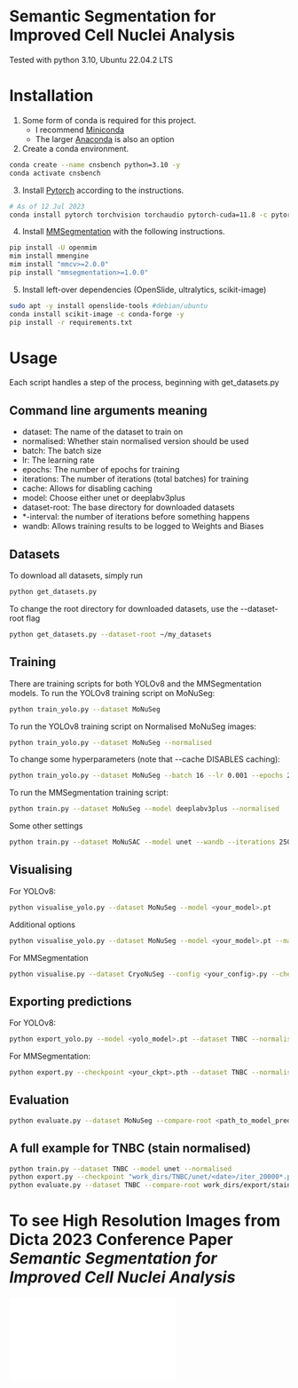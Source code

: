 # Semantic Segmentation for Improved Cell Nuclei Analysis

Tested with python 3.10, Ubuntu 22.04.2 LTS

# Installation
1. Some form of conda is required for this project.
    - I recommend [Miniconda](https://docs.conda.io/en/latest/miniconda.html)
    - The larger [Anaconda](https://www.anaconda.com/download) is also an option
2. Create a conda environment.
```bash
conda create --name cnsbench python=3.10 -y
conda activate cnsbench
```
3. Install [Pytorch](https://pytorch.org/get-started/locally/) according to the instructions.
```bash
# As of 12 Jul 2023
conda install pytorch torchvision torchaudio pytorch-cuda=11.8 -c pytorch -c nvidia -y
```
4. Install [MMSegmentation](https://github.com/open-mmlab/mmsegmentation/blob/main/docs/en/get_started.md#customize-installation) with the following instructions.
```bash
pip install -U openmim
mim install mmengine
mim install "mmcv>=2.0.0"
pip install "mmsegmentation>=1.0.0"
```

5. Install left-over dependencies (OpenSlide, ultralytics, scikit-image)
```bash
sudo apt -y install openslide-tools #debian/ubuntu
conda install scikit-image -c conda-forge -y
pip install -r requirements.txt
```

# Usage
Each script handles a step of the process, beginning with get_datasets.py

## Command line arguments meaning
- dataset: The name of the dataset to train on
- normalised: Whether stain normalised version should be used
- batch: The batch size
- lr: The learning rate
- epochs: The number of epochs for training
- iterations: The number of iterations (total batches) for training
- cache: Allows for disabling caching
- model: Choose either unet or deeplabv3plus
- dataset-root: The base directory for downloaded datasets
- *-interval: the number of iterations before something happens
- wandb: Allows training results to be logged to Weights and Biases

## Datasets
To download all datasets, simply run
```bash
python get_datasets.py
```
To change the root directory for downloaded datasets, use the --dataset-root flag
```bash
python get_datasets.py --dataset-root ~/my_datasets 
```

## Training

There are training scripts for both YOLOv8 and the MMSegmentation models.
To run the YOLOv8 training script on MoNuSeg:
```bash
python train_yolo.py --dataset MoNuSeg
```
To run the YOLOv8 training script on Normalised MoNuSeg images:
```bash
python train_yolo.py --dataset MoNuSeg --normalised
```
To change some hyperparameters (note that --cache DISABLES caching):
```bash
python train_yolo.py --dataset MoNuSeg --batch 16 --lr 0.001 --epochs 200 --cache
```
  
To run the MMSegmentation training script:
```bash
python train.py --dataset MoNuSeg --model deeplabv3plus --normalised
```
Some other settings
```bash
python train.py --dataset MoNuSAC --model unet --wandb --iterations 25000 --val-interval 10000 --log-interval 10 --checkpoint-interval 5000
```

## Visualising
For YOLOv8:
```bash
python visualise_yolo.py --dataset MoNuSeg --model <your_model>.pt
```
Additional options
```bash
python visualise_yolo.py --dataset MoNuSeg --model <your_model>.pt --max-det 1000 --normalised --binary --outline
```
  
For MMSegmentation
```bash
python visualise.py --dataset CryoNuSeg --config <your_config>.py --checkpoint <your ckpt>.pth --binary --outline --normalised
```

## Exporting predictions
For YOLOv8:
```bash
python export_yolo.py --model <yolo_model>.pt --dataset TNBC --normalised
```
For MMSegmentation:
```bash
python export.py --checkpoint <your_ckpt>.pth --dataset TNBC --normalised
```

## Evaluation
```bash
python evaluate.py --dataset MoNuSeg --compare-root <path_to_model_predictions>
```

## A full example for TNBC (stain normalised)
```bash
python train.py --dataset TNBC --model unet --normalised
python export.py --checkpoint "work_dirs/TNBC/unet/<date>/iter_20000*.pth" --dataset TNBC --normalised
python evaluate.py --dataset TNBC --compare-root work_dirs/export/stainnorm/TNBC/unet
```

# To see High Resolution Images from Dicta 2023 Conference Paper *Semantic Segmentation for Improved Cell Nuclei Analysis*
![Semantic Segmentation for Improved Cell Nuclei Analysis](/../images/images/dicta_figures.md)